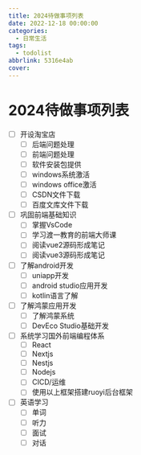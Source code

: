 ```yaml
---
title: 2024待做事项列表
date: 2022-12-18 00:00:00
categories:
  - 日常生活
tags:
  - todolist
abbrlink: 5316e4ab
cover:
---
```




# 2024待做事项列表

- [ ] 开设淘宝店
  - [ ] 后端问题处理
  - [ ] 前端问题处理
  - [ ] 软件安装包提供
  - [ ] windows系统激活
  - [ ] windows office激活
  - [ ] CSDN文件下载
  - [ ] 百度文库文件下载
- [ ] 巩固前端基础知识
  - [ ] 掌握VsCode
  - [ ] 学习渡一教育的前端大师课
  - [ ] 阅读vue2源码形成笔记
  - [ ] 阅读vue3源码形成笔记
- [ ] 了解android开发
  - [ ] uniapp开发
  - [ ] android studio应用开发
  - [ ] kotlin语言了解
- [ ] 了解鸿蒙应用开发
  - [ ] 了解鸿蒙系统
  - [ ] DevEco Studio基础开发

- [ ] 系统学习国外前端编程体系
  - [ ] React
  - [ ] Nextjs
  - [ ] Nestjs
  - [ ] Nodejs
  - [ ] CICD/运维
  - [ ] 使用以上框架搭建ruoyi后台框架
- [ ] 英语学习
  - [ ] 单词
  - [ ] 听力
  - [ ] 面试
  - [ ] 对话